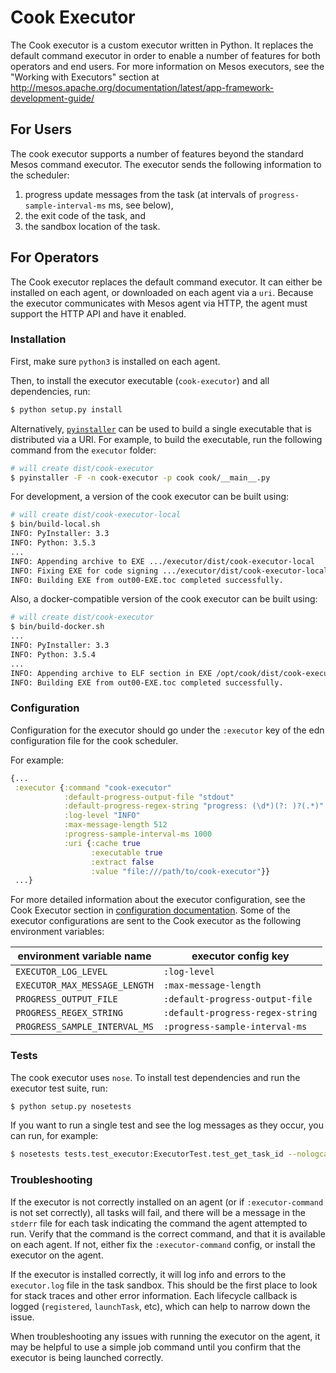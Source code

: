 Cook Executor
=============

The Cook executor is a custom executor written in Python.
It replaces the default command executor in order to enable a number of features for both operators and end users.
For more information on Mesos executors, see the "Working with Executors" section at http://mesos.apache.org/documentation/latest/app-framework-development-guide/

For Users
---------

The cook executor supports a number of features beyond the standard Mesos command executor.
The executor sends the following information to the scheduler:
1. progress update messages from the task (at intervals of `progress-sample-interval-ms` ms, see below),
2. the exit code of the task, and
3. the sandbox location of the task.

For Operators
---------

The Cook executor replaces the default command executor.
It can either be installed on each agent, or downloaded on each agent via a `uri`.
Because the executor communicates with Mesos agent via HTTP, the agent must support the HTTP API and have it enabled.

### Installation

First, make sure `python3` is installed on each agent.

Then, to install the executor executable (`cook-executor`) and all dependencies, run:

```bash
$ python setup.py install
```

Alternatively, [`pyinstaller`](https://github.com/pyinstaller/pyinstaller) can be used to build a single executable that is distributed via a URI.
For example, to build the executable, run the following command from the `executor` folder:

```bash
# will create dist/cook-executor
$ pyinstaller -F -n cook-executor -p cook cook/__main__.py
```

For development, a version of the cook executor can be built using:

```bash
# will create dist/cook-executor-local
$ bin/build-local.sh
INFO: PyInstaller: 3.3
INFO: Python: 3.5.3
...
INFO: Appending archive to EXE .../executor/dist/cook-executor-local
INFO: Fixing EXE for code signing .../executor/dist/cook-executor-local
INFO: Building EXE from out00-EXE.toc completed successfully.
```

Also, a docker-compatible version of the cook executor can be built using:

```bash
# will create dist/cook-executor
$ bin/build-docker.sh
...
INFO: PyInstaller: 3.3
INFO: Python: 3.5.4
...
INFO: Appending archive to ELF section in EXE /opt/cook/dist/cook-executor
INFO: Building EXE from out00-EXE.toc completed successfully.
```

### Configuration

Configuration for the executor should go under the `:executor` key of the edn configuration file for the cook scheduler.

For example:

```clojure
{...
 :executor {:command "cook-executor"
            :default-progress-output-file "stdout"
            :default-progress-regex-string "progress: (\d*)(?: )?(.*)"
            :log-level "INFO"
            :max-message-length 512
            :progress-sample-interval-ms 1000
            :uri {:cache true
                  :executable true
                  :extract false
                  :value "file:///path/to/cook-executor"}}
 ...}
```

For more detailed information about the executor configuration, see the Cook Executor section in [configuration documentation](../scheduler/docs/configuration.adoc).
Some of the executor configurations are sent to the Cook executor as the following environment variables:

| environment variable name | executor config key |
|---------------------------|---------------------|
| `EXECUTOR_LOG_LEVEL` | `:log-level` |
| `EXECUTOR_MAX_MESSAGE_LENGTH` | `:max-message-length` |
| `PROGRESS_OUTPUT_FILE` | `:default-progress-output-file` |
| `PROGRESS_REGEX_STRING` | `:default-progress-regex-string` |
| `PROGRESS_SAMPLE_INTERVAL_MS` | `:progress-sample-interval-ms` |

### Tests

The cook executor uses `nose`.
To install test dependencies and run the executor test suite, run:

```bash
$ python setup.py nosetests
```

If you want to run a single test and see the log messages as they occur, you can run, for example:

```bash
$ nosetests tests.test_executor:ExecutorTest.test_get_task_id --nologcapture
```

### Troubleshooting

If the executor is not correctly installed on an agent (or if `:executor-command` is not set correctly), all tasks will fail, and there will be a message in the `stderr` file for each task indicating the command the agent attempted to run.
Verify that the command is the correct command, and that it is available on each agent.
If not, either fix the `:executor-command` config, or install the executor on the agent.

If the executor is installed correctly, it will log info and errors to the `executor.log` file in the task sandbox.
This should be the first place to look for stack traces and other error information.
Each lifecycle callback is logged (`registered`, `launchTask`, etc), which can help to narrow down the issue.

When troubleshooting any issues with running the executor on the agent, it may be helpful to use a simple job command until you confirm that the executor is being launched correctly.
